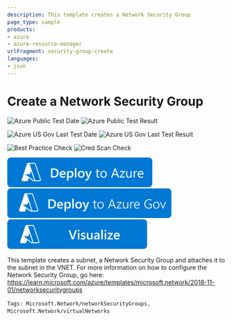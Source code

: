 ```yaml
---
description: This template creates a Network Security Group
page_type: sample
products:
- azure
- azure-resource-manager
urlFragment: security-group-create
languages:
- json
---
```

# Create a Network Security Group

![Azure Public Test Date](https://azurequickstartsservice.blob.core.windows.net/badges/quickstarts/microsoft.network/security-group-create/PublicLastTestDate.svg)
![Azure Public Test Result](https://azurequickstartsservice.blob.core.windows.net/badges/quickstarts/microsoft.network/security-group-create/PublicDeployment.svg)

![Azure US Gov Last Test Date](https://azurequickstartsservice.blob.core.windows.net/badges/quickstarts/microsoft.network/security-group-create/FairfaxLastTestDate.svg)
![Azure US Gov Last Test Result](https://azurequickstartsservice.blob.core.windows.net/badges/quickstarts/microsoft.network/security-group-create/FairfaxDeployment.svg)

![Best Practice Check](https://azurequickstartsservice.blob.core.windows.net/badges/quickstarts/microsoft.network/security-group-create/BestPracticeResult.svg)
![Cred Scan Check](https://azurequickstartsservice.blob.core.windows.net/badges/quickstarts/microsoft.network/security-group-create/CredScanResult.svg)

[![Deploy To Azure](https://raw.githubusercontent.com/Azure/azure-quickstart-templates/master/1-CONTRIBUTION-GUIDE/images/deploytoazure.svg?sanitize=true)](https://portal.azure.com/#create/Microsoft.Template/uri/https%3A%2F%2Fraw.githubusercontent.com%2FAzure%2Fazure-quickstart-templates%2Fmaster%2Fquickstarts%2Fmicrosoft.network%2Fsecurity-group-create%2Fazuredeploy.json)
[![Deploy To Azure US Gov](https://raw.githubusercontent.com/Azure/azure-quickstart-templates/master/1-CONTRIBUTION-GUIDE/images/deploytoazuregov.svg?sanitize=true)](https://portal.azure.us/#create/Microsoft.Template/uri/https%3A%2F%2Fraw.githubusercontent.com%2FAzure%2Fazure-quickstart-templates%2Fmaster%2Fquickstarts%2Fmicrosoft.network%2Fsecurity-group-create%2Fazuredeploy.json)
[![Visualize](https://raw.githubusercontent.com/Azure/azure-quickstart-templates/master/1-CONTRIBUTION-GUIDE/images/visualizebutton.svg?sanitize=true)](http://armviz.io/#/?load=https%3A%2F%2Fraw.githubusercontent.com%2FAzure%2Fazure-quickstart-templates%2Fmaster%2Fquickstarts%2Fmicrosoft.network%2Fsecurity-group-create%2Fazuredeploy.json)

This template creates a subnet, a Network Security Group and attaches it to the subnet in the VNET. For more information on how to configure the Network Security Group, go here: https://learn.microsoft.com/azure/templates/microsoft.network/2018-11-01/networksecuritygroups

`Tags: Microsoft.Network/networkSecurityGroups, Microsoft.Network/virtualNetworks`
